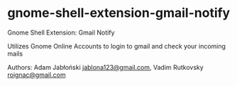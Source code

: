 gnome-shell-extension-gmail-notify
==================================

Gnome Shell Extension: Gmail Notify

Utilizes Gnome Online Accounts to login to gmail and check
your incoming mails

Authors: Adam Jabłoński <jablona123@gmail.com>,
	 Vadim Rutkovsky <roignac@gmail.com>
